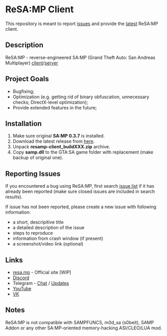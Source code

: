 # ReSA:MP Client
This repository is meant to report [issues](https://github.com/NarutoUA/resamp-client/issues/) and provide the [latest](https://github.com/NarutoUA/resamp-client/releases/latest) ReSA:MP client.

## Description
ReSA:MP - reverse-engineered SA:MP (Grand Theft Auto: San Andreas Multiplayer) [client](https://github.com/NarutoUA/resamp-client)/[server](https://github.com/NarutoUA/resamp-server)

## Project Goals
* Bugfixing;
* Optimization (e.g. getting rid of binary obfuscation, unnecessary checks; DirectX-level optimization);
* Provide extended features in the future;

## Installation
1. Make sure original **SA:MP 0.3.7** is installed.
2. Download the latest release from [here](https://github.com/NarutoUA/resamp-client/releases/latest).
3. Unpack **resamp-client_buildXXX.zip** archive.
4. Copy **samp.dll** to the GTA:SA game folder with replacement (make backup of original one).

## Reporting Issues
If you encountered a bug using ReSA:MP, first search [issue list](https://github.com/NarutoUA/resamp-client/issues/) if it has already been reported (make sure closed issues are included in search results).

If issue has not been reported, please create a new issue with following information:
* a short, descripitive title
* a detailed description of the issue
* steps to reproduce
* information from crash window (if present)
* a screenshot/video link (optional)

## Links
* [resa.mp](http://resa.mp) - Official site [WIP]
* [Discord](https://discordapp.com/invite/bvZaYsF)
* Telegram - [Chat](https://t.me/resampchat) / [Updates](https://t.me/resamp)
* [YouTube](https://www.youtube.com/playlist?list=PLGVEkKLWHjVbAamQHoCrebIZVMmkB6wot)
* [VK](https://vk.com/re.samp)

## Notes
ReSA:MP is not compatible with SAMPFUNCS, m0d_sa (s0beit), SAMP Addon or any other SA:MP-oriented memory-hacking ASI/CLEO/LUA mod.

